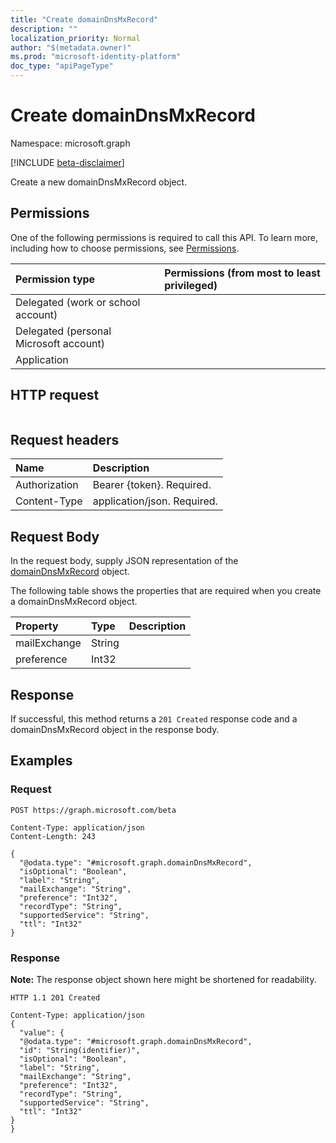 ```yaml
---
title: "Create domainDnsMxRecord"
description: ""
localization_priority: Normal
author: "$(metadata.owner)"
ms.prod: "microsoft-identity-platform"
doc_type: "apiPageType"
---
```


# Create domainDnsMxRecord

Namespace: microsoft.graph

[!INCLUDE [beta-disclaimer](../../includes/beta-disclaimer.md)]

Create a new domainDnsMxRecord object.

## Permissions

One of the following permissions is required to call this API. To learn more, including how to choose permissions, see [Permissions](/graph/permissions-reference).

| Permission type                        | Permissions (from most to least privileged) |
| :------------------------------------- | :------------------------------------------ |
| Delegated (work or school account)     |                                             |
| Delegated (personal Microsoft account) |                                             |
| Application                            |                                             |

## HTTP request

<!-- {
  "blockType": "ignored"
}
-->

```http

```

## Request headers

| Name          | Description                 |
| :------------ | :-------------------------- |
| Authorization | Bearer {token}. Required.   |
| Content-Type  | application/json. Required. |

## Request Body

In the request body, supply JSON representation of the [domainDnsMxRecord](../resources/-domaindnsmxrecord.md) object.

<!-- Actions and Functions -->

<!-- CRUD Methods -->

The following table shows the properties that are required when you create a domainDnsMxRecord object.

| Property     | Type   | Description |
| :----------- | :----- | :---------- |
| mailExchange | String |             |
| preference   | Int32  |             |

## Response

If successful, this method returns a `201 Created` response code and a domainDnsMxRecord object in the response body.

## Examples

### Request

<!-- {
  "blockType": "request",
  "name": "create_domaindnsmxrecord"
}
-->

```http
POST https://graph.microsoft.com/beta

Content-Type: application/json
Content-Length: 243

{
  "@odata.type": "#microsoft.graph.domainDnsMxRecord",
  "isOptional": "Boolean",
  "label": "String",
  "mailExchange": "String",
  "preference": "Int32",
  "recordType": "String",
  "supportedService": "String",
  "ttl": "Int32"
}

```

### Response

**Note:** The response object shown here might be shortened for readability.

<!-- {
  "blockType": "response",
  "truncated": true,
  "@odata.type": "Microsoft.DirectoryServices.domainDnsMxRecord"
}
-->

```http
HTTP 1.1 201 Created

Content-Type: application/json
{
  "value": {
  "@odata.type": "#microsoft.graph.domainDnsMxRecord",
  "id": "String(identifier)",
  "isOptional": "Boolean",
  "label": "String",
  "mailExchange": "String",
  "preference": "Int32",
  "recordType": "String",
  "supportedService": "String",
  "ttl": "Int32"
}
}

```
